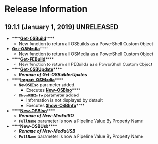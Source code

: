 # Release Information

## 19.1.1 \(January 1, 2019\) UNRELEASED

* \*\*\*\*[**Get-OSBuild**](../docs/functions/osbuild/get-osbuild.md)\*\*\*\*
  * New function to return all OSBuilds as a PowerShell Custom Object
* [**Get-OSMedia**](../docs/functions/osmedia/get-osmedia.md)\*\*\*\*
  * New function to return all OSMedia as a PowerShell Custom Object
* \*\*\*\*[**Get-PEBuild**](../docs/functions/pebuild/get-pebuild.md)\*\*\*\*
  * New function to return all PEBuilds as a PowerShell Custom Object
* \*\*\*\*[**Get-OSBUpdate**](../docs/functions/updates/get-osbupdate.md)\*\*\*\*
  * _**Rename of Get-OSBuilderUpates**_
* \*\*\*\*[**Import-OSMedia**](../docs/functions/osmedia/import-osmedia/)\*\*\*\*
  * **`NewOSBIso`** parameter added.
    * Executes [**New-OSBIso**](../docs/functions/media/new-mediaiso.md)\*\*\*\*
  * **`ShowOSBInfo`** parameter added
    * Information is not displayed by default
    * Executes [**Show-OSBInfo**](../docs/functions/media/show-mediainfo.md)\*\*\*\*
* \*\*\*\*[**New-OSBIso**](../docs/functions/media/new-mediaiso.md)\*\*\*\*
  * _**Rename of New-MediaISO**_
  * **`FullName`** parameter is now a Pipeline Value By Property Name 
* \*\*\*\*[**New-OSBUsb**](../docs/functions/media/new-mediausb.md)\*\*\*\*
  * _**Rename of New-MediaUSB**_
  * **`FullName`** parameter is now a Pipeline Value By Property Name



